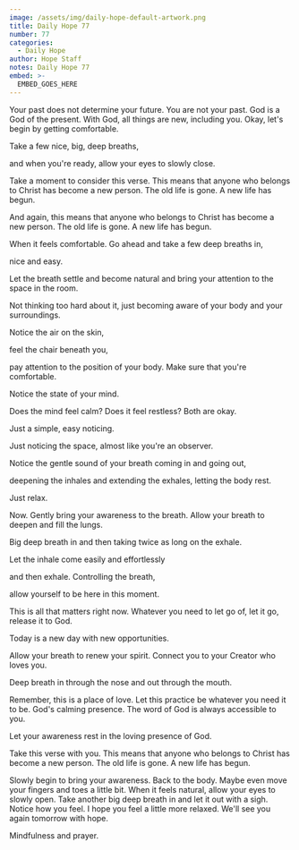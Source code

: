 ```yaml
---
image: /assets/img/daily-hope-default-artwork.png
title: Daily Hope 77
number: 77
categories:
  - Daily Hope
author: Hope Staff
notes: Daily Hope 77
embed: >-
  EMBED_GOES_HERE
---
```

Your past does not determine your future. You are not your past. God is a God of the present. With God, all things are new, including you. Okay, let's begin by getting comfortable.

Take a few nice, big, deep breaths,

and when you're ready, allow your eyes to slowly close.

Take a moment to consider this verse. This means that anyone who belongs to Christ has become a new person. The old life is gone. A new life has begun.

And again, this means that anyone who belongs to Christ has become a new person. The old life is gone. A new life has begun.

When it feels comfortable. Go ahead and take a few deep breaths in,

nice and easy.

Let the breath settle and become natural and bring your attention to the space in the room.

Not thinking too hard about it, just becoming aware of your body and your surroundings.

Notice the air on the skin,

feel the chair beneath you,

pay attention to the position of your body. Make sure that you're comfortable.

Notice the state of your mind.

Does the mind feel calm? Does it feel restless? Both are okay.

Just a simple, easy noticing.

Just noticing the space, almost like you're an observer.

Notice the gentle sound of your breath coming in and going out,

deepening the inhales and extending the exhales, letting the body rest.

Just relax.

Now. Gently bring your awareness to the breath. Allow your breath to deepen and fill the lungs.

Big deep breath in and then taking twice as long on the exhale.

Let the inhale come easily and effortlessly

and then exhale. Controlling the breath,

allow yourself to be here in this moment.

This is all that matters right now. Whatever you need to let go of, let it go, release it to God.

Today is a new day with new opportunities.

Allow your breath to renew your spirit. Connect you to your Creator who loves you.

Deep breath in through the nose and out through the mouth.

Remember, this is a place of love. Let this practice be whatever you need it to be. God's calming presence. The word of God is always accessible to you.

Let your awareness rest in the loving presence of God.

Take this verse with you. This means that anyone who belongs to Christ has become a new person. The old life is gone. A new life has begun.

Slowly begin to bring your awareness. Back to the body. Maybe even move your fingers and toes a little bit. When it feels natural, allow your eyes to slowly open. Take another big deep breath in and let it out with a sigh. Notice how you feel. I hope you feel a little more relaxed. We'll see you again tomorrow with hope.

Mindfulness and prayer.

